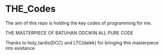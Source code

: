 # THE_Codes

The aim of this repo is holding the key codes of programming for me.

THE MASTERPIECE OF BATUHAN ODCIKIN
ALL PURE CODE

Thanks to holy_tardis(DCC) and LTC(dalek) for bringing this masterpiece into existance